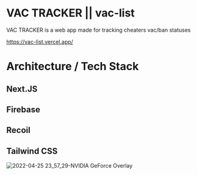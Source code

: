 # VAC TRACKER || vac-list 

VAC TRACKER is a web app made for tracking cheaters vac/ban statuses

https://vac-list.vercel.app/

# Architecture / Tech Stack

## Next.JS
## Firebase
## Recoil
## Tailwind CSS

![2022-04-25 23_57_29-NVIDIA GeForce Overlay](https://user-images.githubusercontent.com/50103228/165181842-5fe86d84-825d-42ee-b974-ec1238c16c34.png)
